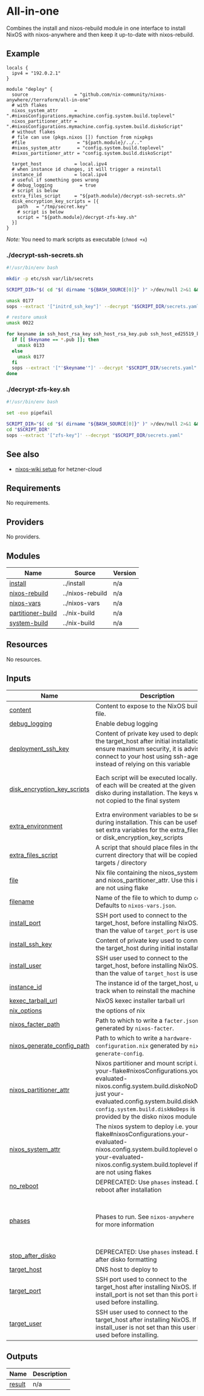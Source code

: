 # All-in-one

Combines the install and nixos-rebuild module in one interface to install NixOS
with nixos-anywhere and then keep it up-to-date with nixos-rebuild.

## Example

```hcl
locals {
  ipv4 = "192.0.2.1"
}

module "deploy" {
  source                 = "github.com/nix-community/nixos-anywhere//terraform/all-in-one"
  # with flakes
  nixos_system_attr      = ".#nixosConfigurations.mymachine.config.system.build.toplevel"
  nixos_partitioner_attr = ".#nixosConfigurations.mymachine.config.system.build.diskoScript"
  # without flakes
  # file can use (pkgs.nixos []) function from nixpkgs
  #file                   = "${path.module}/../.."
  #nixos_system_attr      = "config.system.build.toplevel"
  #nixos_partitioner_attr = "config.system.build.diskoScript"

  target_host            = local.ipv4
  # when instance id changes, it will trigger a reinstall
  instance_id            = local.ipv4
  # useful if something goes wrong
  # debug_logging          = true
  # script is below
  extra_files_script     = "${path.module}/decrypt-ssh-secrets.sh"
  disk_encryption_key_scripts = [{
    path   = "/tmp/secret.key"
    # script is below
    script = "${path.module}/decrypt-zfs-key.sh"
  }]
}
```

_Note:_ You need to mark scripts as executable (`chmod +x`)

### ./decrypt-ssh-secrets.sh

```bash
#!/usr/bin/env bash

mkdir -p etc/ssh var/lib/secrets

SCRIPT_DIR="$( cd "$( dirname "${BASH_SOURCE[0]}" )" >/dev/null 2>&1 && pwd )"

umask 0177
sops --extract '["initrd_ssh_key"]' --decrypt "$SCRIPT_DIR/secrets.yaml" >./var/lib/secrets/initrd_ssh_key

# restore umask
umask 0022

for keyname in ssh_host_rsa_key ssh_host_rsa_key.pub ssh_host_ed25519_key ssh_host_ed25519_key.pub; do
  if [[ $keyname == *.pub ]]; then
    umask 0133
  else
    umask 0177
  fi
  sops --extract '["'$keyname'"]' --decrypt "$SCRIPT_DIR/secrets.yaml" >"./etc/ssh/$keyname"
done
```

### ./decrypt-zfs-key.sh

```bash
#!/usr/bin/env bash

set -euo pipefail

SCRIPT_DIR="$( cd "$( dirname "${BASH_SOURCE[0]}" )" >/dev/null 2>&1 && pwd )"
cd "$SCRIPT_DIR"
sops --extract '["zfs-key"]' --decrypt "$SCRIPT_DIR/secrets.yaml"
```

## See also

- [nixos-wiki setup](https://github.com/NixOS/nixos-wiki-infra/blob/main/terraform/nixos-wiki/main.tf)
  for hetzner-cloud

<!-- BEGIN_TF_DOCS -->

## Requirements

No requirements.

## Providers

No providers.

## Modules

| Name                                                                                   | Source           | Version |
| -------------------------------------------------------------------------------------- | ---------------- | ------- |
| <a name="module_install"></a> [install](#module_install)                               | ../install       | n/a     |
| <a name="module_nixos-rebuild"></a> [nixos-rebuild](#module_nixos-rebuild)             | ../nixos-rebuild | n/a     |
| <a name="module_nixos-vars"></a> [nixos-vars](#module_nixos-vars)                      | ../nixos-vars    | n/a     |
| <a name="module_partitioner-build"></a> [partitioner-build](#module_partitioner-build) | ../nix-build     | n/a     |
| <a name="module_system-build"></a> [system-build](#module_system-build)                | ../nix-build     | n/a     |

## Resources

No resources.

## Inputs

| Name                                                                                                                  | Description                                                                                                                                                                                                                                               | Type                                                                   | Default                                                                 | Required |
| --------------------------------------------------------------------------------------------------------------------- | --------------------------------------------------------------------------------------------------------------------------------------------------------------------------------------------------------------------------------------------------------- | ---------------------------------------------------------------------- | ----------------------------------------------------------------------- | :------: |
| <a name="input_content"></a> [content](#input_content)                                                                | Content to expose to the NixOS build as a file.                                                                                                                                                                                                           | `string`                                                               | `"{}"`                                                                  |    no    |
| <a name="input_debug_logging"></a> [debug\_logging](#input_debug_logging)                                             | Enable debug logging                                                                                                                                                                                                                                      | `bool`                                                                 | `false`                                                                 |    no    |
| <a name="input_deployment_ssh_key"></a> [deployment\_ssh\_key](#input_deployment_ssh_key)                             | Content of private key used to deploy to the target\_host after initial installation. To ensure maximum security, it is advisable to connect to your host using ssh-agent instead of relying on this variable                                             | `string`                                                               | `null`                                                                  |    no    |
| <a name="input_disk_encryption_key_scripts"></a> [disk\_encryption\_key\_scripts](#input_disk_encryption_key_scripts) | Each script will be executed locally. Output of each will be created at the given path to disko during installation. The keys will be not copied to the final system                                                                                      | <pre>list(object({<br> path = string<br> script = string<br> }))</pre> | `[]`                                                                    |    no    |
| <a name="input_extra_environment"></a> [extra\_environment](#input_extra_environment)                                 | Extra environment variables to be set during installation. This can be useful to set extra variables for the extra\_files\_script or disk\_encryption\_key\_scripts                                                                                       | `map(string)`                                                          | `{}`                                                                    |    no    |
| <a name="input_extra_files_script"></a> [extra\_files\_script](#input_extra_files_script)                             | A script that should place files in the current directory that will be copied to the targets / directory                                                                                                                                                  | `string`                                                               | `null`                                                                  |    no    |
| <a name="input_file"></a> [file](#input_file)                                                                         | Nix file containing the nixos\_system\_attr and nixos\_partitioner\_attr. Use this if you are not using flake                                                                                                                                             | `string`                                                               | `null`                                                                  |    no    |
| <a name="input_filename"></a> [filename](#input_filename)                                                             | Name of the file to which to dump `content`. Defaults to `nixos-vars.json`.                                                                                                                                                                               | `string`                                                               | `"./nixos-vars.json"`                                                   |    no    |
| <a name="input_install_port"></a> [install\_port](#input_install_port)                                                | SSH port used to connect to the target\_host, before installing NixOS. If null than the value of `target_port` is used                                                                                                                                    | `string`                                                               | `null`                                                                  |    no    |
| <a name="input_install_ssh_key"></a> [install\_ssh\_key](#input_install_ssh_key)                                      | Content of private key used to connect to the target\_host during initial installation                                                                                                                                                                    | `string`                                                               | `null`                                                                  |    no    |
| <a name="input_install_user"></a> [install\_user](#input_install_user)                                                | SSH user used to connect to the target\_host, before installing NixOS. If null than the value of `target_host` is used                                                                                                                                    | `string`                                                               | `null`                                                                  |    no    |
| <a name="input_instance_id"></a> [instance\_id](#input_instance_id)                                                   | The instance id of the target\_host, used to track when to reinstall the machine                                                                                                                                                                          | `string`                                                               | `null`                                                                  |    no    |
| <a name="input_kexec_tarball_url"></a> [kexec\_tarball\_url](#input_kexec_tarball_url)                                | NixOS kexec installer tarball url                                                                                                                                                                                                                         | `string`                                                               | `null`                                                                  |    no    |
| <a name="input_nix_options"></a> [nix\_options](#input_nix_options)                                                   | the options of nix                                                                                                                                                                                                                                        | `map(string)`                                                          | `{}`                                                                    |    no    |
| <a name="input_nixos_facter_path"></a> [nixos\_facter\_path](#input_nixos_facter_path)                                | Path to which to write a `facter.json` generated by `nixos-facter`.                                                                                                                                                                                       | `string`                                                               | `""`                                                                    |    no    |
| <a name="input_nixos_generate_config_path"></a> [nixos\_generate\_config\_path](#input_nixos_generate_config_path)    | Path to which to write a `hardware-configuration.nix` generated by `nixos-generate-config`.                                                                                                                                                               | `string`                                                               | `""`                                                                    |    no    |
| <a name="input_nixos_partitioner_attr"></a> [nixos\_partitioner\_attr](#input_nixos_partitioner_attr)                 | Nixos partitioner and mount script i.e. your-flake#nixosConfigurations.your-evaluated-nixos.config.system.build.diskoNoDeps or just your-evaluated.config.system.build.diskNoDeps. `config.system.build.diskNoDeps` is provided by the disko nixos module | `string`                                                               | n/a                                                                     |   yes    |
| <a name="input_nixos_system_attr"></a> [nixos\_system\_attr](#input_nixos_system_attr)                                | The nixos system to deploy i.e. your-flake#nixosConfigurations.your-evaluated-nixos.config.system.build.toplevel or just your-evaluated-nixos.config.system.build.toplevel if you are not using flakes                                                    | `string`                                                               | n/a                                                                     |   yes    |
| <a name="input_no_reboot"></a> [no\_reboot](#input_no_reboot)                                                         | DEPRECATED: Use `phases` instead. Do not reboot after installation                                                                                                                                                                                        | `bool`                                                                 | `false`                                                                 |    no    |
| <a name="input_phases"></a> [phases](#input_phases)                                                                   | Phases to run. See `nixos-anywhere --help` for more information                                                                                                                                                                                           | `set(string)`                                                          | <pre>[<br> "kexec",<br> "disko",<br> "install",<br> "reboot"<br>]</pre> |    no    |
| <a name="input_stop_after_disko"></a> [stop\_after\_disko](#input_stop_after_disko)                                   | DEPRECATED: Use `phases` instead. Exit after disko formatting                                                                                                                                                                                             | `bool`                                                                 | `false`                                                                 |    no    |
| <a name="input_target_host"></a> [target\_host](#input_target_host)                                                   | DNS host to deploy to                                                                                                                                                                                                                                     | `string`                                                               | n/a                                                                     |   yes    |
| <a name="input_target_port"></a> [target\_port](#input_target_port)                                                   | SSH port used to connect to the target\_host after installing NixOS. If install\_port is not set than this port is also used before installing.                                                                                                           | `number`                                                               | `22`                                                                    |    no    |
| <a name="input_target_user"></a> [target\_user](#input_target_user)                                                   | SSH user used to connect to the target\_host after installing NixOS. If install\_user is not set than this user is also used before installing.                                                                                                           | `string`                                                               | `"root"`                                                                |    no    |

## Outputs

| Name                                                  | Description |
| ----------------------------------------------------- | ----------- |
| <a name="output_result"></a> [result](#output_result) | n/a         |

<!-- END_TF_DOCS -->
